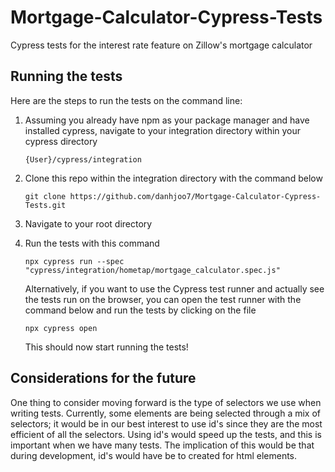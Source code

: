 # Mortgage-Calculator-Cypress-Tests
Cypress tests for the interest rate feature on Zillow's mortgage calculator 

## Running the tests

   Here are the steps to run the tests on the command line:
   
   1) Assuming you already have npm as your package manager and have installed cypress, navigate to your integration directory within your cypress directory

      `{User}/cypress/integration`
      
   2) Clone this repo within the integration directory with the command below 

      `git clone https://github.com/danhjoo7/Mortgage-Calculator-Cypress-Tests.git`
      
   3) Navigate to your root directory 
   4) Run the tests with this command 

      `npx cypress run --spec "cypress/integration/hometap/mortgage_calculator.spec.js"`
      
      Alternatively, if you want to use the Cypress test runner and actually see the tests run on the browser, you can open the test runner with the command below and run the tests by clicking on the file
      
      `npx cypress open`
      
      This should now start running the tests!
      
## Considerations for the future

One thing to consider moving forward is the type of selectors we use when writing tests. Currently, some elements are being selected through a mix of selectors; it would be
in our best interest to use id's since they are the most efficient of all the selectors. Using id's would speed up the tests, and this is important when we have many
tests. The implication of this would be that during development, id's would have be to created for html elements.



